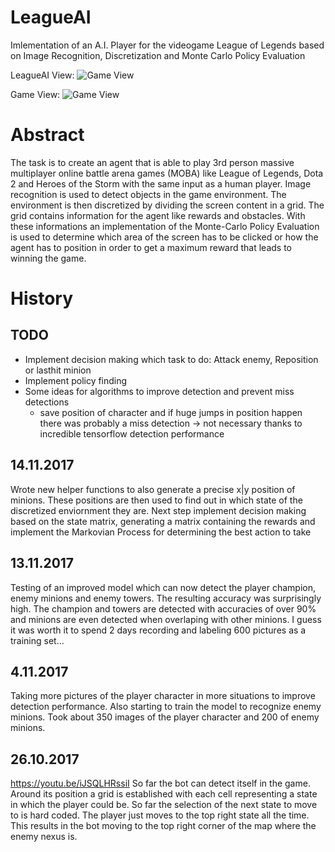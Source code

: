 # LeagueAI
Imlementation of an A.I. Player for the videogame League of Legends based on Image Recognition, Discretization and Monte Carlo Policy Evaluation

LeagueAI View:
![Game View](https://github.com/Oleffa/LeagueAI/blob/master/002.png)

Game View:
![Game View](https://github.com/Oleffa/LeagueAI/blob/master/001.png)

# Abstract
The task is to create an agent that is able to play 3rd person massive multiplayer online battle arena games (MOBA)
like League of Legends, Dota 2 and Heroes of the Storm with the same input as a human player. Image recognition is used to detect objects in the game environment. The environment is then discretized by dividing the screen content in a grid. The grid contains information for the agent like rewards and obstacles. With these informations an implementation of the Monte-Carlo Policy Evaluation is used to determine which area of the screen has to be clicked or how the agent has to position in order to get a maximum reward that leads to winning the game.

# History
## TODO
- Implement decision making which task to do: Attack enemy, Reposition or lasthit minion
- Implement policy finding 
- Some ideas for algorithms to improve detection and prevent miss detections
  - save position of character and if huge jumps in position happen there was probably a miss detection -> not necessary thanks to incredible tensorflow detection performance
## 14.11.2017
Wrote new helper functions to also generate a precise x|y position of minions. These positions are then used to find out in which state of the discretized enviornment they are. Next step implement decision making based on the state matrix, generating a matrix containing the rewards and implement the Markovian Process for determining the best action to take
## 13.11.2017
Testing of an improved model which can now detect the player champion, enemy minions and enemy towers. The resulting accuracy was surprisingly high. The champion and towers are detected with accuracies of over 90% and minions are even detected when overlaping with other minions. I guess it was worth it to spend 2 days recording and labeling 600 pictures as a training set...
## 4.11.2017
Taking more pictures of the player character in more situations to improve detection performance. Also starting to train the model to recognize enemy minions. Took about 350 images of the player character and 200 of enemy minions.
## 26.10.2017
https://youtu.be/iJSQLHRssiI
So far the bot can detect itself in the game. Around its position a grid is established with each cell representing a state in which the player could be. So far the selection of the next state to move to is hard coded. The player just moves to the top right state all the time. This results in the bot moving to the top right corner of the map where the enemy nexus is.


